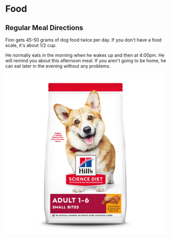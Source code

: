 # Food

## Regular Meal Directions

Finn gets 45-50 grams of dog food twice per day. If you don't have a food scale, it's about 1/2 cup.

He normally eats in the morning when he wakes up and then at 4:00pm. He will remind you about this afternoon meal. If you aren't going to be home, he can eat later in the evening without any problems.

![Dog Food](assets/images/sciencediet.jpg)
